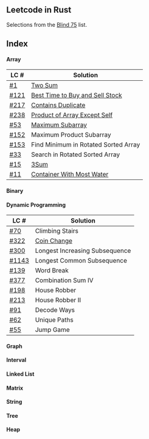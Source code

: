 ## Leetcode in Rust

Selections from the [Blind 75](https://leetcode.com/discuss/general-discussion/460599/blind-75-leetcode-questions) list.

## Index

#### Array

| **LC #** | **Solution** |
| -------- | ------------ |
| [#1](https://leetcode.com/problems/two-sum/) | [Two Sum](./src/array/two_sum.rs) |
| [#121](https://leetcode.com/problems/best-time-to-buy-and-sell-stock/) | [Best Time to Buy and Sell Stock](./src/array/best-time-to-buy-and-sell-stock.rs) |
| [#217](https://leetcode.com/problems/contains-duplicate/) | [Contains Duplicate](./src/array/contains_duplicate.rs) |
| [#238](https://leetcode.com/problems/product-of-array-except-self/) | [Product of Array Except Self](./src/array/product_of_array_except_self.rs) |
| [#53](https://leetcode.com/problems/maximum-subarray/) | [Maximum Subarray](./src/dp/maximum_subarray.rs) |
| [#152](https://leetcode.com/problems/maximum-product-subarray/) | Maximum Product Subarray |
| [#153](https://leetcode.com/problems/find-minimum-in-rotated-sorted-array/) | Find Minimum in Rotated Sorted Array |
| [#33](https://leetcode.com/problems/search-in-rotated-sorted-array/) | Search in Rotated Sorted Array |
| [#15](https://leetcode.com/problems/3sum/) | [3Sum](./src/array/three_sum.rs) |
| [#11](https://leetcode.com/problems/container-with-most-water/) | [Container With Most Water](./src/array/container_with_most_water.rs) |

#### Binary

#### Dynamic Programming

| **LC #** | **Solution** |
| -------- | ------------ |
| [#70](https://leetcode.com/problems/climbing-stairs/) | Climbing Stairs |
| [#322](https://leetcode.com/problems/coin-change/) | [Coin Change](./src/dp/coin_change.rs) |
| [#300](https://leetcode.com/problems/longest-increasing-subsequence/) | Longest Increasing Subsequence |
| [#1143](https://leetcode.com/problems/longest-common-subsequence/) | Longest Common Subsequence |
| [#139](https://leetcode.com/problems/word-break/) | Word Break |
| [#377](https://leetcode.com/problems/combination-sum-iv/) | Combination Sum IV |
| [#198](https://leetcode.com/problems/house-robber/) | House Robber |
| [#213](https://leetcode.com/problems/house-robber-ii/) | House Robber II |
| [#91](https://leetcode.com/problems/decode-ways/) | Decode Ways |
| [#62](https://leetcode.com/problems/unique-paths/) | Unique Paths |
| [#55](https://leetcode.com/problems/jump-game/) | Jump Game |

#### Graph
#### Interval
#### Linked List
#### Matrix
#### String
#### Tree
#### Heap

